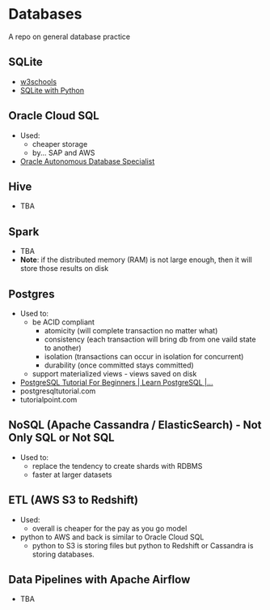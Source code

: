 # Databases
A repo on general database practice

## SQLite
- [w3schools](https://www.w3schools.com/sql/default.asp)
- [SQLite with Python](https://youtu.be/byHcYRpMgI4)

## Oracle Cloud SQL
- Used:
  - cheaper storage
  - by... SAP and AWS
- [Oracle Autonomous Database Specialist](https://youtu.be/srZDPXB0Jhc)

## Hive
- TBA

## Spark
- TBA
- <b>Note</b>: if the distributed memory (RAM) is not large enough, then it will store those results on disk

## Postgres
- Used to:
  - be ACID compliant 
    - atomicity (will complete transaction no matter what)
    - consistency (each transaction will bring db from one vaild state to another)
    - isolation (transactions can occur in isolation for concurrent)
    - durability (once committed stays committed)
  - support materialized views - views saved on disk
- [PostgreSQL Tutorial For Beginners | Learn PostgreSQL |...](https://youtu.be/-VO7YjQeG6Y)
- postgresqltutorial.com
- tutorialpoint.com

## NoSQL (Apache Cassandra / ElasticSearch) - Not Only SQL or Not SQL
- Used to:
  - replace the tendency to create shards with RDBMS
  - faster at larger datasets

## ETL (AWS S3 to Redshift)
- Used:
  - overall is cheaper for the pay as you go model
- python to AWS and back is similar to Oracle Cloud SQL
  - python to S3 is storing files but python to Redshift or Cassandra is storing databases.

## Data Pipelines with Apache Airflow
- TBA
